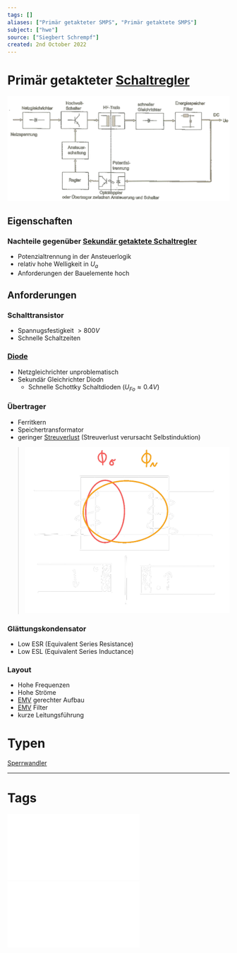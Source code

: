 ```yaml
---
tags: []
aliases: ["Primär getakteter SMPS", "Primär getaktete SMPS"]
subject: ["hwe"]
source: ["Siegbert Schrempf"]
created: 2nd October 2022
---
```


# Primär getakteter [Schaltregler](Schaltnetzteil.md)
![PrimGetaktSMPS](../assets/PrimGetaktSMPS.png)
## Eigenschaften
### Nachteile gegenüber [Sekundär getaktete Schaltregler](Sekundär%20getaktete%20Schaltregler.md)
- Potenzialtrennung in der Ansteuerlogik
- relativ hohe Welligkeit in $U_{a}$
- Anforderungen der Bauelemente hoch
## Anforderungen
### Schalttransistor
- Spannugsfestigkeit  $>800V$
- Schnelle Schaltzeiten
### [Diode](../Diode.md)
- Netzgleichrichter unproblematisch
- Sekundär Gleichrichter Diodn
	- Schnelle Schottky Schaltdioden ($U_{Fo} \approx 0.4V$)
### Übertrager
- Ferritkern
- Speichertransformator
- geringer [Streuverlust](../../hf-technik/Streuparameter.md) (Streuverlust verursacht Selbstinduktion)
>![325](../assets/Trafo-Streuung.png)
### Glättungskondensator
- Low ESR (Equivalent Series Resistance)
- Low ESL (Equivalent Series Inductance)

### Layout
- Hohe Frequenzen
- Hohe Ströme
- [EMV](../Elektromagnetische%20Verträglichkeit.md) gerechter Aufbau
- [EMV](../Elektromagnetische%20Verträglichkeit.md) Filter
- kurze Leitungsführung

# Typen
[Sperrwandler](Sperrwandler.md)

---
# Tags
![SMPS_intro](../assets/pdf/SMPS_intro.pdf)
![Schaltnetzteile_Schmidt-Walter](../assets/pdf/Schaltnetzteile_Schmidt-Walter.pdf)
